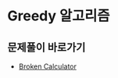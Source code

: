 # Greedy 알고리즘

## 문제풀이 바로가기
- [Broken Calculator](https://github.com/JSY8869/CodingTestStudy/tree/main/CokeLee777/src/com/leetcode/greedy/brokencalculator/broken_calculator.md)